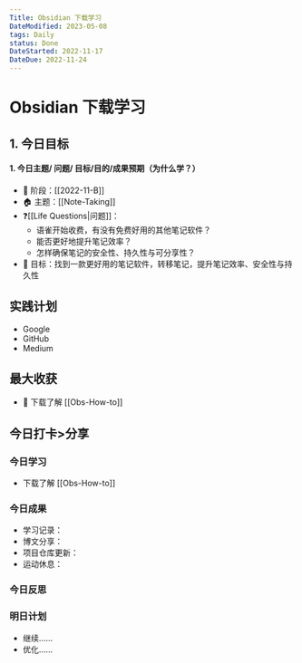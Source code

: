 ```yaml
---
Title: Obsidian 下载学习
DateModified: 2023-05-08
tags: Daily
status: Done
DateStarted: 2022-11-17
DateDue: 2022-11-24
---
```


# Obsidian 下载学习

## 1. 今日目标

#### 1. 今日主题/ 问题/ 目标/目的/成果预期（**为什么学**？）

- 🚀 阶段：[[2022-11-B]]
- 🏠 主题：[[Note-Taking]]
- ❓[[Life Questions|问题]]：
  - 语雀开始收费，有没有免费好用的其他笔记软件？
  - 能否更好地提升笔记效率？
  - 怎样确保笔记的安全性、持久性与可分享性？
- 🔭 目标：找到一款更好用的笔记软件，转移笔记，提升笔记效率、安全性与持久性

## 实践计划

- Google
- GitHub
- Medium

## 最大收获

- 🫰 下载了解 [[Obs-How-to]]

## 今日打卡>分享

### 今日学习

- 下载了解 [[Obs-How-to]]

### 今日成果

- 学习记录：
- 博文分享：
- 项目仓库更新：
- 运动休息：

### 今日反思

### 明日计划

- 继续……
- 优化……
